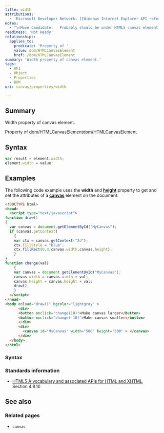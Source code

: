 ```yaml
---
title: width
attributions:
  - 'Microsoft Developer Network: [[Windows Internet Explorer API reference](http://msdn.microsoft.com/en-us/library/ie/hh828809%28v=vs.85%29.aspx) Article]'
notes:
  - "\nMove Candidate:   Probably should be under HTML5 canvas element. See HTML5 specification.\n\n"
readiness: 'Not Ready'
relationships:
  applies_to:
    predicate: 'Property of '
    value: dom/HTMLCanvasElement
    href: /dom/HTMLCanvasElement
summary: 'Width property of canvas element.'
tags:
  - API
  - Object
  - Properties
  - DOM
uri: canvas/properties/width

---
```

## Summary

Width property of canvas element.

Property of [dom/HTMLCanvasElement](/dom/HTMLCanvasElement)[dom/HTMLCanvasElement](/dom/HTMLCanvasElement)

## Syntax

``` js
var result = element.width;
element.width = value;
```

## Examples

The following code example uses the **width** and [**height**](/canvas/properties/height_(canvas)) property to get and set the attributes of a [**canvas**](/canvas/objects/canvas) element on the document.

``` html
<!DOCTYPE html>
<head>
  <script type="text/javascript">
function draw()
{
  var canvas = document.getElementById("MyCanvas");
  if (canvas.getContext)
    {
    var ctx = canvas.getContext("2d");
    ctx.fillStyle = "blue";
    ctx.fillRect(0,0,canvas.width,canvas.height);
    }
}
function change(val)
    {
    var canvas = document.getElementById("MyCanvas");
    canvas.width = canvas.width + val;
    canvas.height = canvas.height + val;
    draw();
    }
  </script>
</head>
<body onload="draw()" bgcolor="lightgray" >
      <div>
      <button onclick="change(10)">Make canvas larger</button>
      <button onclick="change(-10)">Make canvas smaller</button>
      </div>
      <div>
        <canvas id="MyCanvas" width="500" height="500" > </canvas>
      </div>
  </body>
</html>
```

### Syntax

### Standards information

-   [HTML5 A vocabulary and associated APIs for HTML and XHTML](http://go.microsoft.com/fwlink/p/?linkid=221374), Section 4.8.10

## See also

### Related pages

-   `canvas`
